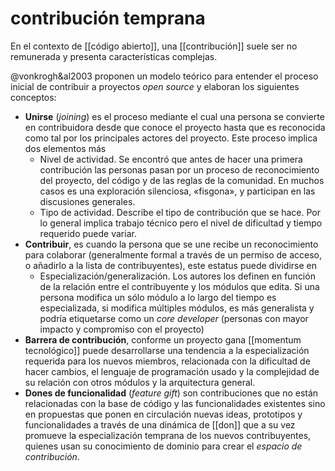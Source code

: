 # contribución temprana
En el contexto de [[código abierto]], una [[contribución]] suele ser no remunerada y presenta características complejas.

@vonkrogh&al2003 proponen un modelo teórico para entender el proceso inicial de contribuir a proyectos *open source* y elaboran los siguientes conceptos:

- **Unirse** (*joining*) es el proceso mediante el cual una persona se convierte en contribuidora desde que conoce el proyecto hasta que es reconocida como tal por los principales actores del proyecto. Este proceso implica dos elementos más
    - Nivel de actividad. Se encontró que antes de hacer una primera contribución las personas pasan por un proceso de reconocimiento del proyecto, del código y de las reglas de la comunidad. En muchos casos es una exploración silenciosa, «fisgona», y participan en las discusiones generales.
    - Tipo de actividad. Describe el tipo de contribución que se hace. Por lo general implica trabajo técnico pero el nivel de dificultad y tiempo requerido puede variar.
- **Contribuir**, es cuando la persona que se une recibe un reconocimiento para colaborar (generalmente formal a través de un permiso de acceso, o añadirlo a la lista de contribuyentes), este estatus puede dividirse en
    - Especialización/generalización. Los autores los definen en función de la relación entre el contribuyente y los módulos que edita. Si una persona modifica un sólo módulo a lo largo del tiempo es especializada, si modifica múltiples módulos, es más generalista y podría etiquetarse como un *core developer* (personas con mayor impacto y compromiso con el proyecto)
- **Barrera de contribución**, conforme un proyecto gana [[momentum tecnológico]] puede desarrollarse una tendencia a la especialización requerida para los nuevos miembros, relacionada con la dificultad de hacer cambios, el lenguaje de programación usado y la complejidad de su relación con otros módulos y la arquitectura general.
- **Dones de funcionalidad** (*feature gift*) son contribuciones que no están relacionadas con la base de código y las funcionalidades existentes sino en propuestas que ponen en circulación nuevas ideas, prototipos y funcionalidades a través de una dinámica de [[don]] que a su vez promueve la especialización temprana de los nuevos contribuyentes, quienes usan su conocimiento de dominio para crear el *espacio de contribución*.
